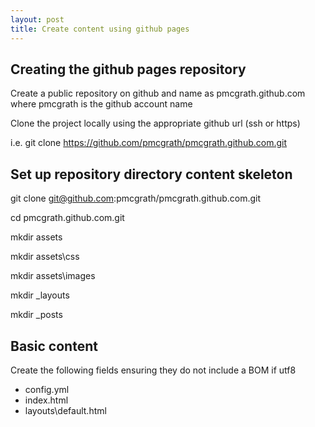 ```yaml
---
layout: post
title: Create content using github pages
---
```


## Creating the github pages repository
Create a public repository on github and name as pmcgrath.github.com where pmcgrath is the github account name

Clone the project locally using the appropriate github url (ssh or https)

i.e. git clone https://github.com/pmcgrath/pmcgrath.github.com.git

## Set up repository directory content skeleton
git clone git@github.com:pmcgrath/pmcgrath.github.com.git

cd pmcgrath.github.com.git

mkdir assets

mkdir assets\css

mkdir assets\images

mkdir _layouts

mkdir _posts

## Basic content
Create the following fields ensuring they do not include a BOM if utf8
* config.yml
* index.html
* layouts\default.html